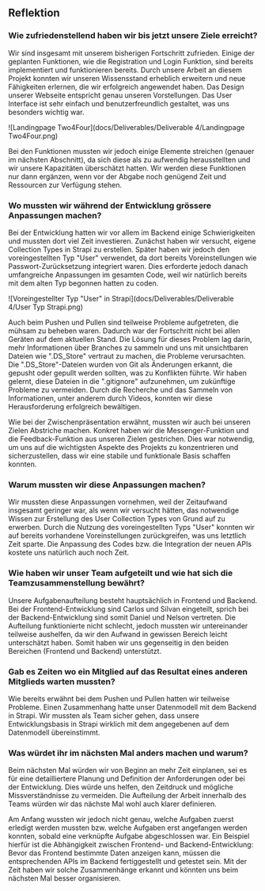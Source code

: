 ## Reflektion

### Wie zufriedenstellend haben wir bis jetzt unsere Ziele erreicht?

Wir sind insgesamt mit unserem bisherigen Fortschritt zufrieden. Einige der geplanten Funktionen, wie die Registration und Login Funktion, sind bereits implementiert und funktionieren bereits. Durch unsere Arbeit an diesem Projekt konnten wir unseren Wissensstand erheblich erweitern und neue Fähigkeiten erlernen, die wir erfolgreich angewendet haben. Das Design unserer Webseite entspricht genau unseren Vorstellungen. Das User Interface ist sehr einfach und benutzerfreundlich gestaltet, was uns besonders wichtig war.

![Landingpage Two4Four](docs/Deliverables/Deliverable 4/Landingpage Two4Four.png)

Bei den Funktionen mussten wir jedoch einige Elemente streichen (genauer im nächsten Abschnitt), da sich diese als zu aufwendig herausstellten und wir unsere Kapazitäten überschätzt hatten. Wir werden diese Funktionen nur dann ergänzen, wenn vor der Abgabe noch genügend Zeit und Ressourcen zur Verfügung stehen.

### Wo mussten wir während der Entwicklung grössere Anpassungen machen?

Bei der Entwicklung hatten wir vor allem im Backend einige Schwierigkeiten und mussten dort viel Zeit investieren. Zunächst haben wir versucht, eigene Collection Types in Strapi zu erstellen. Später haben wir jedoch den voreingestellten Typ "User" verwendet, da dort bereits Voreinstellungen wie Passwort-Zurücksetzung integriert waren. Dies erforderte jedoch danach umfangreiche Anpassungen im gesamten Code, weil wir natürlich bereits mit dem alten Typ begonnen hatten zu coden.

![Voreingestellter Typ "User" in Strapi](docs/Deliverables/Deliverable 4/User Typ Strapi.png)

Auch beim Pushen und Pullen sind teilweise Probleme aufgetreten, die mühsam zu beheben waren. Dadurch war der Fortschritt nicht bei allen Geräten auf dem aktuellen Stand. Die Lösung für dieses Problem lag darin, mehr Informationen über Branches zu sammeln und uns mit unsichtbaren Dateien wie ".DS_Store" vertraut zu machen, die Probleme verursachten. Die ".DS_Store"-Dateien wurden von Git als Änderungen erkannt, die gepusht oder gepullt werden sollten, was zu Konflikten führte. Wir haben gelernt, diese Dateien in die ".gitignore" aufzunehmen, um zukünftige Probleme zu vermeiden. Durch die Recherche und das Sammeln von Informationen, unter anderem durch Videos, konnten wir diese Herausforderung erfolgreich bewältigen.

Wie bei der Zwischenpräsentation erwähnt, mussten wir auch bei unseren Zielen Abstriche machen. Konkret haben wir die Messenger-Funktion und die Feedback-Funktion aus unseren Zielen gestrichen. Dies war notwendig, um uns auf die wichtigsten Aspekte des Projekts zu konzentrieren und sicherzustellen, dass wir eine stabile und funktionale Basis schaffen konnten.

### Warum mussten wir diese Anpassungen machen?

Wir mussten diese Anpassungen vornehmen, weil der Zeitaufwand insgesamt geringer war, als wenn wir versucht hätten, das notwendige Wissen zur Erstellung des User Collection Types von Grund auf zu erwerben. Durch die Nutzung des voreingestellten Typs "User" konnten wir auf bereits vorhandene Voreinstellungen zurückgreifen, was uns letztlich Zeit sparte. Die Anpassung des Codes bzw. die Integration der neuen APIs kostete uns natürlich auch noch Zeit.

### Wie haben wir unser Team aufgeteilt und wie hat sich die Teamzusammenstellung bewährt?

Unsere Aufgabenaufteilung besteht hauptsächlich in Frontend und Backend. Bei der Frontend-Entwicklung sind Carlos und Silvan eingeteilt, sprich bei der Backend-Entwicklung sind somit Daniel und Nelson vertreten.
Die Aufteilung funktionierte nicht schlecht, jedoch mussten wir untereinander teilweise aushelfen, da wir den Aufwand in gewissen Bereich leicht unterschätzt haben. Somit haben wir uns gegenseitig in den beiden Bereichen (Frontend und Backend) unterstützt.

### Gab es Zeiten wo ein Mitglied auf das Resultat eines anderen Mitglieds warten mussten?

Wie bereits erwähnt bei dem Pushen und Pullen hatten wir teilweise Probleme. Einen Zusammenhang hatte unser Datenmodell mit dem Backend in Strapi. Wir mussten als Team sicher gehen, dass unsere Entwicklungsbasis in Strapi wirklich mit dem angegebenen auf dem Datenmodell übereinstimmt.

### Was würdet ihr im nächsten Mal anders machen und warum?

Beim nächsten Mal würden wir von Beginn an mehr Zeit einplanen, sei es für eine detailliertere Planung und Definition der Anforderungen oder bei der Entwicklung. Dies würde uns helfen, den Zeitdruck und mögliche Missverständnisse zu vermeiden. Die Aufteilung der Arbeit innerhalb des Teams würden wir das nächste Mal wohl auch klarer definieren.

Am Anfang wussten wir jedoch nicht genau, welche Aufgaben zuerst erledigt werden mussten bzw. welche Aufgaben erst angefangen werden konnten, sobald eine verknüpfte Aufgabe abgeschlossen war. Ein Beispiel hierfür ist die Abhängigkeit zwischen Frontend- und Backend-Entwicklung: Bevor das Frontend bestimmte Daten anzeigen kann, müssen die entsprechenden APIs im Backend fertiggestellt und getestet sein. Mit der Zeit haben wir solche Zusammenhänge erkannt und könnten uns beim nächsten Mal besser organisieren.
